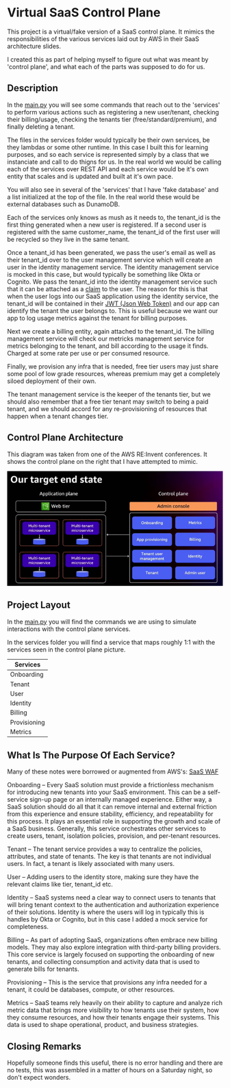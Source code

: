 # Virtual SaaS Control Plane

This project is a virtual/fake version of a SaaS control plane. It mimics the responsibilities of the various services laid out by AWS in their SaaS architecture slides.

I created this as part of helping myself to figure out what was meant by 'control plane', and what each of the parts was supposed to do for us.


## Description

In the [main.py](main.py) you will see some commands that reach out to the 'services' to perform various actions such as registering a new user/tenant, checking their billing/usage, checking the tenants tier (free/standard/premium), and finally deleting a tenant.

The files in the services folder would typically be their own services, be they lambdas or some other runtime. In this case I built this for learning purposes, and so each service is represented simply by a class that we instanciate and call to do thigns for us. In the real world we would be calling each of the services over REST API and each service would be it's own entity that scales and is updated and built at it's own pace. 

You will also see in several of the 'services' that I have 'fake database' and a list initialized at the top of the file. In the real world these would be external databases such as DunamoDB. 

Each of the services only knows as mush as it needs to, the tenant_id is the first thing generated when a new user is registered. If a second user is registered with the same customer_name, the tenant_id of the first user will be recycled so they live in the same tenant. 

Once a tenant_id has been generated, we pass the user's email as well as their tenant_id over to the user management service which will create an user in the identity management service. The identity management service is mocked in this case, but would typically be something like Okta or Cognito. We pass the tenant_id into the identity management service such that it can be attached as a [claim](https://auth0.com/docs/secure/tokens/json-web-tokens/json-web-token-claims) to the user. The reason for this is that when the user logs into our SaaS application using the identity service, the tenant_id will be contained in their [JWT (Json Web Token)](https://jwt.io/) and our app can identify the tenant the user belongs to. This is useful because we want our app to log usage metrics against the tenant for billing purposes.

Next we create a billing entity, again attached to the tenant_id. The billing management service will check our metricks management service for metrics belonging to the tenant, and bill according to the usage it finds. Charged at some rate per use or per consumed resource.

Finally, we provision any infra that is needed, free tier users may just share some pool of low grade resources, whereas premium may get a completely siloed deployment of their own.

The tenant management service is the keeper of the tenants tier, but we should also remember that a free tier tenant may switch to being a paid tenant, and we should accord for any re-provisioning of resources that happen when a tenant changes tier.


## Control Plane Architecture

This diagram was taken from one of the AWS RE:Invent conferences. It shows the control plane on the right that I have attempted to mimic. 

![control_plane_services](docs/control_plane_services.png)


## Project Layout

In the [main.py](./main.py) you will find the commands we are using to simulate interactions with the control plane services.

In the services folder you will find a service that maps roughly 1:1 with the services seen in the control plane picture.

| Services        |
|-----------------|
| Onboarding      |
| Tenant          |
| User            |
| Identity        |
| Billing         |
| Provisioning    |
| Metrics         |


## What Is The Purpose Of Each Service?

Many of these notes were borrowed or augmented from AWS's: [SaaS WAF](https://docs.aws.amazon.com/whitepapers/latest/saas-architecture-fundamentals/saas-architecture-fundamentals.html)

Onboarding – Every SaaS solution must provide a frictionless mechanism for introducing new
tenants into your SaaS environment. This can be a self-service sign-up page or an internally managed
experience. Either way, a SaaS solution should do all that it can remove internal and external friction
from this experience and ensure stability, efficiency, and repeatability for this process. It plays
an essential role in supporting the growth and scale of a SaaS business. Generally, this service
orchestrates other services to create users, tenant, isolation policies, provision, and per-tenant
resources.

Tenant – The tenant service provides a way to centralize the policies, attributes, and state of tenants.
The key is that tenants are not individual users. In fact, a tenant is likely associated with many users.

User – Adding users to the identity store, making sure they have the relevant claims like tier, tenant_id etc.

Identity – SaaS systems need a clear way to connect users to tenants that will bring tenant context
to the authentication and authorization experience of their solutions. Identity is where the users will log in
typically this is handles by Okta or Cognito, but in this case I added a mock service for completeness.

Billing – As part of adopting SaaS, organizations often embrace new billing models. They may also
explore integration with third-party billing providers. This core service is largely focused on supporting
the onboarding of new tenants, and collecting consumption and activity data that is used to generate
bills for tenants.

Provisioning – This is the service that provisions any infra needed for a tenant, it could be databases, compute, or other resources.

Metrics – SaaS teams rely heavily on their ability to capture and analyze rich metric data that brings
more visibility to how tenants use their system, how they consume resources, and how their tenants
engage their systems. This data is used to shape operational, product, and business strategies.


## Closing Remarks

Hopefully someone finds this useful, there is no error handling and there are no tests, this was assembled in a matter of hours on a Saturday night, so don't expect wonders.







